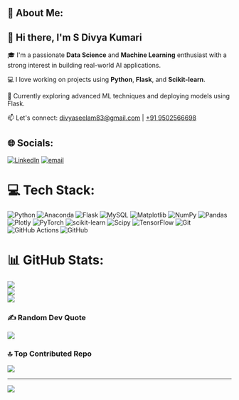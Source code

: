 <!-- About Me Section -->
<h2>💫 About Me:</h2>

<h2>👋 Hi there, I'm <strong>S Divya Kumari</strong></h2>

<p>🎓 I'm a passionate <strong>Data Science</strong> and <strong>Machine Learning</strong> enthusiast with a strong interest in building real-world AI applications.</p>

<p>💻 I love working on projects using <strong>Python</strong>, <strong>Flask</strong>, and <strong>Scikit-learn</strong>.</p>

<p>🚀 Currently exploring advanced ML techniques and deploying models using Flask.</p>

<p>📫 Let's connect: 
  <a href="mailto:divyaseelam83@gmail.com">divyaseelam83@gmail.com</a> | 
  <a href="tel:+919502566698">+91 9502566698</a>
</p>

## 🌐 Socials:
[![LinkedIn](https://img.shields.io/badge/LinkedIn-%230077B5.svg?logo=linkedin&logoColor=white)](https://linkedin.com/in/www.linkedin.com/in/seelam-divya) [![email](https://img.shields.io/badge/Email-D14836?logo=gmail&logoColor=white)](mailto:divyaseelam83@gmail.com) 

# 💻 Tech Stack:
![Python](https://img.shields.io/badge/python-3670A0?style=for-the-badge&logo=python&logoColor=ffdd54) ![Anaconda](https://img.shields.io/badge/Anaconda-%2344A833.svg?style=for-the-badge&logo=anaconda&logoColor=white) ![Flask](https://img.shields.io/badge/flask-%23000.svg?style=for-the-badge&logo=flask&logoColor=white) ![MySQL](https://img.shields.io/badge/mysql-4479A1.svg?style=for-the-badge&logo=mysql&logoColor=white) ![Matplotlib](https://img.shields.io/badge/Matplotlib-%23ffffff.svg?style=for-the-badge&logo=Matplotlib&logoColor=black) ![NumPy](https://img.shields.io/badge/numpy-%23013243.svg?style=for-the-badge&logo=numpy&logoColor=white) ![Pandas](https://img.shields.io/badge/pandas-%23150458.svg?style=for-the-badge&logo=pandas&logoColor=white) ![Plotly](https://img.shields.io/badge/Plotly-%233F4F75.svg?style=for-the-badge&logo=plotly&logoColor=white) ![PyTorch](https://img.shields.io/badge/PyTorch-%23EE4C2C.svg?style=for-the-badge&logo=PyTorch&logoColor=white) ![scikit-learn](https://img.shields.io/badge/scikit--learn-%23F7931E.svg?style=for-the-badge&logo=scikit-learn&logoColor=white) ![Scipy](https://img.shields.io/badge/SciPy-%230C55A5.svg?style=for-the-badge&logo=scipy&logoColor=%white) ![TensorFlow](https://img.shields.io/badge/TensorFlow-%23FF6F00.svg?style=for-the-badge&logo=TensorFlow&logoColor=white) ![Git](https://img.shields.io/badge/git-%23F05033.svg?style=for-the-badge&logo=git&logoColor=white) ![GitHub Actions](https://img.shields.io/badge/github%20actions-%232671E5.svg?style=for-the-badge&logo=githubactions&logoColor=white) ![GitHub](https://img.shields.io/badge/github-%23121011.svg?style=for-the-badge&logo=github&logoColor=white)
# 📊 GitHub Stats:
![](https://github-readme-stats.vercel.app/api?username=seelamdivya23&theme=radical&hide_border=true&include_all_commits=false&count_private=false)<br/>
![](https://nirzak-streak-stats.vercel.app/?user=seelamdivya23&theme=radical&hide_border=true)<br/>
![](https://github-readme-stats.vercel.app/api/top-langs/?username=seelamdivya23&theme=radical&hide_border=true&include_all_commits=false&count_private=false&layout=compact)

### ✍️ Random Dev Quote
![](https://quotes-github-readme.vercel.app/api?type=horizontal&theme=radical)

### 🔝 Top Contributed Repo
![](https://github-contributor-stats.vercel.app/api?username=seelamdivya23&limit=5&theme=radical&combine_all_yearly_contributions=true)

---
[![](https://visitcount.itsvg.in/api?id=seelamdivya23&icon=4&color=0)](https://visitcount.itsvg.in)





